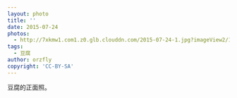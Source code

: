 ```yaml
---
layout: photo
title: ''
date: 2015-07-24
photos:
  - http://7xkmw1.com1.z0.glb.clouddn.com/2015-07-24-1.jpg?imageView2/1/w/900/h/600
tags:
  - 豆腐
author: orzfly
copyright: 'CC-BY-SA'
---
```

豆腐的正面照。
